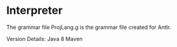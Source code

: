 # Interpreter
The grammar file ProjLang.g is the grammar file created for Antlr.

Version Details:
Java 8
Maven


